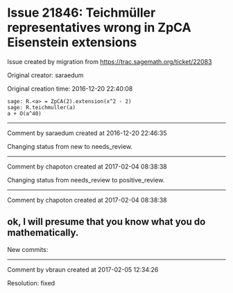 # Issue 21846: Teichmüller representatives wrong in ZpCA Eisenstein extensions

Issue created by migration from https://trac.sagemath.org/ticket/22083

Original creator: saraedum

Original creation time: 2016-12-20 22:40:08


```
sage: R.<a> = ZpCA(2).extension(x^2 - 2)
sage: R.teichmuller(a)
a + O(a^40)
```



---

Comment by saraedum created at 2016-12-20 22:46:35

Changing status from new to needs_review.


---

Comment by chapoton created at 2017-02-04 08:38:38

Changing status from needs_review to positive_review.


---

Comment by chapoton created at 2017-02-04 08:38:38

ok, I will presume that you know what you do mathematically.
----
New commits:


---

Comment by vbraun created at 2017-02-05 12:34:26

Resolution: fixed
